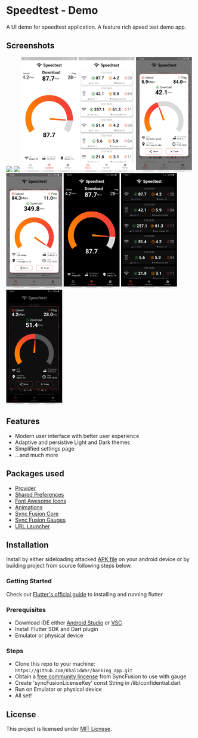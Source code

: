 # Speedtest - Demo
A UI demo for speedtest application. A feature rich speed test demo app.

## Screenshots
<img src="assets/readme/speedtest_light.gif" width="150"> <img src="assets/readme/speedtest_dark.gif" width="150">
<img src="https://github.com/KhalidWar/speedtest/blob/master/assets/readme/speedtest_light.jpg" width="150"> <img src="https://github.com/KhalidWar/speedtest/blob/master/assets/readme/history_tab_light.jpg" width="150"> <img src="https://github.com/KhalidWar/speedtest/blob/master/assets/readme/history_dialog_half_light.jpg" width="150"> <img src="https://github.com/KhalidWar/speedtest/blob/master/assets/readme/hisotry_dialog_full_light.jpg" width="150"> <img src="https://github.com/KhalidWar/speedtest/blob/master/assets/readme/speedtest_dark.jpg" width="150"> <img src="https://github.com/KhalidWar/speedtest/blob/master/assets/readme/history_tab_dark.jpg" width="150"> <img src="https://github.com/KhalidWar/speedtest/blob/master/assets/readme/history_dialog_half_dark.jpg" width="150"> 


## Features
- Modern user interface with better user experience
- Adaptive and persistive Light and Dark themes
- Simplified settings page
- ...and much more


## Packages used
- [Provider](https://pub.dev/packages/provider)
- [Shared Preferences](https://pub.dev/packages/shared_preferences)
- [Font Awesome Icons](https://pub.dev/packages/font_awesome_flutter)
- [Animations](https://pub.dev/packages/animations)
- [Sync Fusion Core](https://pub.dev/packages/syncfusion_flutter_core)
- [Sync Fusion Gauges](https://pub.dev/packages/syncfusion_flutter_gauges)
- [URL Launcher](https://pub.dev/packages/url_launcher)


## Installation
Install by either sideloading attacked [APK file](https://github.com/KhalidWar/speedtest_app/releases) on your android device or by building project from source following steps below.

### Getting Started
Check out [Flutter's official guide](https://flutter.dev/docs/get-started/install) to installing and running flutter

### Prerequisites
- Download IDE either [Android Studio](https://developer.android.com/studio) or [VSC](https://code.visualstudio.com/)
- Install Flutter SDK and Dart plugin
- Emulator or physical device

### Steps
- Clone this repo to your machine: `https://github.com/KhalidWar/banking_app.git`
- Obtain a [free community lincense](https://www.syncfusion.com/products/communitylicense) from SyncFusion to use with gauge
- Create 'syncFusionLicenseKey' const String in /lib/confidential.dart
- Run on Emulator or physical device
- All set!

## License
This project is licensed under [MIT Licnese](https://github.com/KhalidWar/speedtest_app/blob/master/LICENSE).
